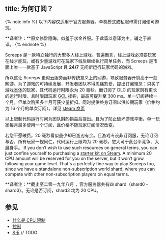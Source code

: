 title: 为何订阅？
---

{% note info %}
以下内容仅适用于官方服务器。单机模式或私服毋需订阅便可游玩。

**译者注：**原文修辞隐晦，似羞于求金养服。于此篇以意译为主，辅之于直译。
{% endnote %}

Screeps 是一款特立独行的大型多人线上游戏。普遍而言，线上游戏必须要玩家在线才能玩，或有少量游戏可在玩家下线后继续执行简单任务，而 Screeps 是市面上唯一一款基于 JavaScript 且 **24/7** 无间断运行玩家代码的游戏。

所以这让 Screeps 更似云服务而非传统意义上的网游，导致服务器开销高于一般网游。为了游戏的可持续发展，开发者团队不得忍痛割爱，提出订阅理念：只买了游戏[本体]((http://store.steampowered.com/app/464350))的玩家，其代码运行时限永为 20 毫秒。而订阅了 DLC 的玩家则有更长的运行时限，且时限跟玩家 [GCL](/control.html#提升GCL) 挂钩，最高可提升至 300 ms。单一订阅持续一个月，但单次购买多个月可获少量折扣。同时提供终身订阅以供长期玩家（价格约为 16 个月的单次订阅）。详见 [steam 商页](https://store.steampowered.com/app/464350/Screeps/)

以上限制代码运行时间为团队斟酌损益后提出。且为了防止破坏游戏平衡，单一玩家每月最多使用一个订阅，且价格不随玩家订阅情况改变。

若您不愿破费，20 毫秒看似虽少却已游刃有余。且游戏专设非订阅服，无论订阅与否，所有玩家一视同仁，代码运行上限均为 20 毫秒。您大可于此公平竞争、大展身手。
If you don’t wish to use such resources on general terms, you can just confine yourself to purchasing a [starter kit on Steam](http://store.steampowered.com/app/464350). A minimum 20 CPU amount will be reserved for you on the server, but it won’t grow following your game level. That's a perfectly fine way to play Screeps too, since we have a standalone non-subscription world shard, where you can compete with other non-subscription players on equal terms.

**译者注：**截止至二零一九年八月 ，官方服务器共有四 shard（shard0 - shard3）。无论是否订阅，shard3 均为 20 CPU。

## 参见

*   [什么是 CPU 限制](/cpu-limit.html)
*   [控制](/control.html)
*   [S币](/market.html#Subscription-Tokens) // TODO
